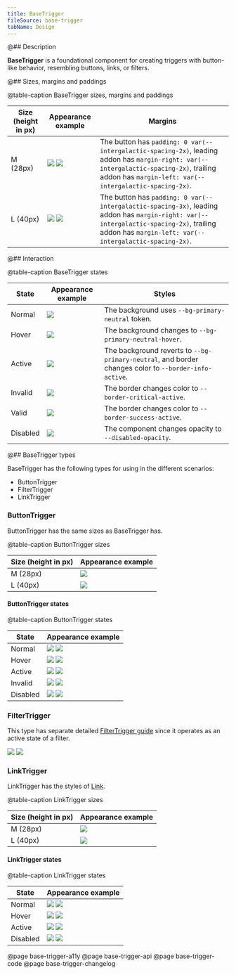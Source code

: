 ```yaml
---
title: BaseTrigger
fileSource: base-trigger
tabName: Design
---
```


@## Description

**BaseTrigger** is a foundational component for creating triggers with button-like behavior, resembling buttons, links, or filters.

@## Sizes, margins and paddings

@table-caption BaseTrigger sizes, margins and paddings

| Size (height in px) | Appearance example                                       | Margins |
| ------------------- | -------------------------------------------------------- | ------- |
| M (28px)            | ![](static/base-trigger-m.png) ![](static/margins-m.png) | The button has `padding: 0 var(--intergalactic-spacing-2x)`, leading addon has `margin-right: var(--intergalactic-spacing-2x)`, trailing addon has `margin-left: var(--intergalactic-spacing-2x)`. |
| L (40px)            | ![](static/base-trigger-l.png) ![](static/margins-l.png) | The button has `padding: 0 var(--intergalactic-spacing-3x)`, leading addon has `margin-right: var(--intergalactic-spacing-2x)`, trailing addon has `margin-left: var(--intergalactic-spacing-2x)`. |

@## Interaction

@table-caption BaseTrigger states

| State     | Appearance example                    | Styles |
| --------- | ------------------------------------- | ------ |
| Normal    | ![](static/base-trigger-normal.png)   | The background uses `--bg-primary-neutral` token. |
| Hover     | ![](static/base-trigger-hover.png)    | The background changes to `--bg-primary-neutral-hover`. |
| Active    | ![](static/base-trigger-active.png)   | The background reverts to `--bg-primary-neutral`, and border changes color to `--border-info-active`. |
| Invalid   | ![](static/base-trigger-invalid.png)  | The border changes color to `--border-critical-active`. |
| Valid     | ![](static/base-trigger-valid.png)    | The border changes color to `--border-success-active`. |
| Disabled  | ![](static/base-trigger-disabled.png) | The component changes opacity to `--disabled-opacity`. |

@## BaseTrigger types

BaseTrigger has the following types for using in the different scenarios:

- ButtonTrigger
- FilterTrigger
- LinkTrigger

### ButtonTrigger

ButtonTrigger has the same sizes as BaseTrigger has.

@table-caption ButtonTrigger sizes

| Size (height in px) | Appearance example                      |
| ------------------- | --------------------------------------- |
| M (28px)            | ![](static/button-trigger-normal-m.png) |
| L (40px)            | ![](static/button-trigger-normal-l.png) |

#### ButtonTrigger states

@table-caption ButtonTrigger states

| State  | Appearance example |
| ------ | ------------------ |
| Normal | ![](static/button-trigger-normal-m.png) ![](static/button-trigger-normal-l.png) |
| Hover  | ![](static/button-trigger-hover-m.png) ![](static/button-trigger-hover-l.png) |
| Active | ![](static/button-trigger-active-m.png) ![](static/button-trigger-active-l.png) |
| Invalid | ![](static/button-trigger-invalid-m.png) ![](static/button-trigger-invalid-l.png) |
| Disabled | ![](static/button-trigger-disabled-m.png) ![](static/button-trigger-disabled-l.png) |

### FilterTrigger

This type has separate detailed [FilterTrigger guide](/components/filter-trigger) since it operates as an active state of a filter.

![](static/filter-trigger.png) ![](static/advanced-filter-trigger.png)

### LinkTrigger

LinkTrigger has the styles of [Link](/components/link).

@table-caption LinkTrigger sizes

| Size (height in px) | Appearance example                    |
| ------------------- | ------------------------------------- |
| M (28px)            | ![](static/link-trigger-normal-m.png) |
| L (40px)            | ![](static/link-trigger-normal-l.png) |

#### LinkTrigger states

@table-caption LinkTrigger states

| State  | Appearance example |
| ------ | ------------------ |
| Normal | ![](static/link-trigger-normal-m.png) ![](static/link-trigger-normal-l.png) |
| Hover  | ![](static/link-trigger-hover-m.png) ![](static/link-trigger-hover-l.png) |
| Active | ![](static/link-trigger-active-m.png) ![](static/link-trigger-active-l.png) |
| Disabled | ![](static/link-trigger-disabled-m.png) ![](static/link-trigger-disabled-l.png) |

@page base-trigger-a11y
@page base-trigger-api
@page base-trigger-code
@page base-trigger-changelog
